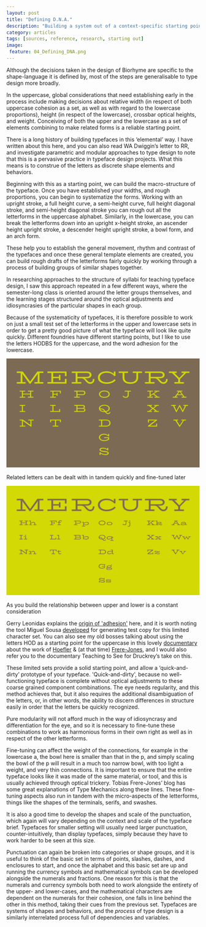```yaml
---
layout: post
title: "Defining D.N.A."
description: "Building a system out of a context-specific starting point"
category: articles
tags: [sources, reference, research, starting out]
image: 
 feature: 04_Defining_DNA.png
---
```


Although the decisions taken in the design of Biorhyme are specific to the shape-language it is defined by, most of the steps are generalisable to type design more broadly. 

In the uppercase, global considerations that need establishing early in the process include making decisions about relative width (in respect of both uppercase cohesion as a set, as well as with regard to the lowercase proportions), height (in respect of the lowercase), crossbar optical heights, and weight. Conceiving of both the upper and the lowercase as a set of elements combining to make related forms is a reliable starting point. 

There is a long history of building typefaces in this ‘elemental’ way. I have written about this here, and you can also read WA Dwiggin’s letter to RR, and investigate parametric and modular approaches to type design to note that this is a pervasive practice in typeface design projects. What this means is to construe of the letters as discrete shape elements and behaviors.
 
Beginning with this as a starting point, we can build the macro-structure of the typeface. Once you have established your widths, and rough proportions, you can begin to systematize the forms. Working with an upright stroke, a full height curve, a semi-height curve, full height diagonal stroke, and semi-height diagonal stroke you can rough out all the letterforms in the uppercase alphabet. Similarly, in the lowercase, you can break the letterforms down into an upright x-height stroke, an ascender height upright stroke, a descender height upright stroke, a bowl form, and an arch form. 

These help you to establish the general movement, rhythm and contrast of the typefaces and once these general template elements are created, you can build rough drafts of the letterforms fairly quickly by working through a process of building groups of similar shapes together. 

In researching approaches to the structure of syllabi for teaching typeface design, I saw this approach repeated in a few different ways, where the semester-long class is oriented around the letter groups themselves, and the learning stages structured around the optical adjustments and idiosyncrasies of the particular shapes in each group. 

Because of the systematicity of typefaces, it is therefore possible to work on just a small test set of the letterforms in the upper and lowercase sets in order to get a pretty good picture of what the typeface will look like quite quickly. Different foundries have different starting points, but I like to use the letters HODBS for the uppercase, and the word adhesion for the lowercase. 

![Building out from an existing set](../images/Building_01.png)
<figcaption>Related letters can be dealt with in tandem quickly and fine-tuned later</figcaption>

![As you build the relationship between upper and lower is a constant consideration](../images/Building_02.png)
<figcaption>As you build the relationship between upper and lower is a constant consideration</figcaption>


Gerry Leonidas explains the [origin of 'adhesion'](https://vimeo.com/63253165) here, and it is worth noting the tool Miguel Sousa [developed](http://adhesiontext.com/) for generating test copy for this limited character set. You can also see my old bosses talking about using the letters HOD as a starting point for the uppercase in this lovely [documentary](http://link.brightcove.com/services/player/bcpid1101641210001?bckey=AQ~~,AAAAFszvN_E~,eZf4LHSb1ZC282zP46-OItX4CwHvhUlo&bctid=2318784886001) about the work of [Hoefler](http://www.typography.com//) & (at that time) [Frere-Jones](https://frerejones.com/), and I would also refer you to the documentary Teaching to See for Druckrey’s take on this. 

These limited sets provide a solid starting point, and allow a ‘quick-and-dirty’ prototype of your typeface. 'Quick-and-dirty', because no well-functioning typeface is complete without optical adjustments to these coarse grained component combinations. The eye needs regularity, and this method achieves that, but it also requires the additional disambiguation of the letters, or, in other words, the ability to discern differences in structure easily in order that the letters be quickly recognized. 

Pure modularity will not afford much in the way of idiosyncrasy and differentiation for the eye, and so it is necessary to fine-tune these combinations to work as harmonious forms in their own right as well as in respect of the other letterforms. 

Fine-tuning can affect the weight of the connections, for example in the lowercase a, the bowl here is smaller than that in the p, and simply scaling the bowl of the p will result in a much too narrow bowl, with too light a weight, and very thin connections. It is important to ensure that the entire typeface looks like it was made of the same material, or tool, and this is usually achieved through optical trickery. Tobias Frere-Jones’ blog has some great explanations of Type Mechanics along these lines. These fine-tuning aspects also run in tandem with the micro-aspects of the letterforms, things like the shapes of the terminals, serifs, and swashes. 

It is also a good time to develop the shapes and scale of the punctuation, which again will vary depending on the context and scale of the typeface brief. Typefaces for smaller setting will usually need larger punctuation, counter-intuitively, than display typefaces, simply because they have to work harder to be seen at this size. 

Punctuation can again be broken into categories or shape groups, and it is useful to think of the basic set in terms of points, slashes, dashes, and enclosures to start, and once the alphabet and this basic set are up and running the currency symbols and mathematical symbols can be developed alongside the numerals and fractions. One reason for this is that the numerals and currency symbols both need to work alongside the entirety of the upper- and lower-cases, and the mathematical characters are dependent on the numerals for their cohesion, one falls in line behind the other in this method, taking their cues from the previous set. Typefaces are systems of shapes and behaviors, and the *process* of type design is a similarly interrelated process full of dependencies and variables. 




